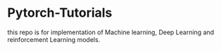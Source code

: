 # Pytorch-Tutorials
this repo is for implementation of Machine learning, Deep Learning and reinforcement Learning models.
